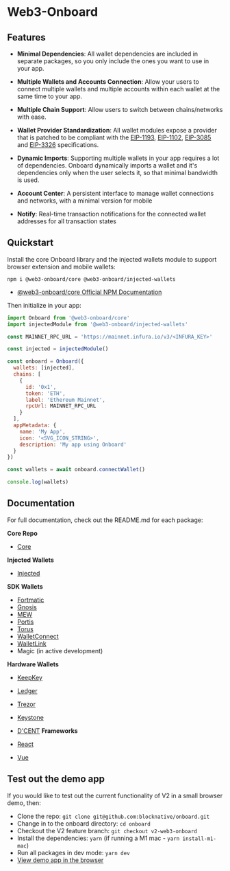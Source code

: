 # Web3-Onboard

## Features

- **Minimal Dependencies**: All wallet dependencies are included in separate packages, so you only include the ones you want to use in your app.
- **Multiple Wallets and Accounts Connection**: Allow your users to connect multiple wallets and multiple accounts within each wallet at the same time to your app.
- **Multiple Chain Support**: Allow users to switch between chains/networks with ease.
- **Wallet Provider Standardization**: All wallet modules expose a provider that is patched to be compliant with the [EIP-1193](https://eips.ethereum.org/EIPS/eip-1193), [EIP-1102](https://eips.ethereum.org/EIPS/eip-1102), [EIP-3085](https://eips.ethereum.org/EIPS/eip-3085) and [EIP-3326](https://ethereum-magicians.org/t/eip-3326-wallet-switchethereumchain/5471) specifications.
- **Dynamic Imports**: Supporting multiple wallets in your app requires a lot of dependencies. Onboard dynamically imports a wallet and it's dependencies only when the user selects it, so that minimal bandwidth is used.

- **Account Center**: A persistent interface to manage wallet connections and networks, with a minimal version for mobile
- **Notify**: Real-time transaction notifications for the connected wallet addresses for all transaction states

## Quickstart

Install the core Onboard library and the injected wallets module to support browser extension and mobile wallets:

`npm i @web3-onboard/core @web3-onboard/injected-wallets`

- [@web3-onboard/core Official NPM Documentation](https://www.npmjs.com/package/@web3-onboard/core)

Then initialize in your app:

```javascript
import Onboard from '@web3-onboard/core'
import injectedModule from '@web3-onboard/injected-wallets'

const MAINNET_RPC_URL = 'https://mainnet.infura.io/v3/<INFURA_KEY>'

const injected = injectedModule()

const onboard = Onboard({
  wallets: [injected],
  chains: [
    {
      id: '0x1',
      token: 'ETH',
      label: 'Ethereum Mainnet',
      rpcUrl: MAINNET_RPC_URL
    }
  ],
  appMetadata: {
    name: 'My App',
    icon: '<SVG_ICON_STRING>',
    description: 'My app using Onboard'
  }
})

const wallets = await onboard.connectWallet()

console.log(wallets)
```

## Documentation

For full documentation, check out the README.md for each package:

**Core Repo**

- [Core](packages/core/README.md)

**Injected Wallets**

- [Injected](packages/injected/README.md)

**SDK Wallets**

- [Fortmatic](packages/fortmatic/README.md)
- [Gnosis](packages/gnosis/README.md)
- [MEW](packages/mew/README.md)
- [Portis](packages/portis/README.md)
- [Torus](packages/torus/README.md)
- [WalletConnect](packages/walletconnect/README.md)
- [WalletLink](packages/walletlink/README.md)
- Magic (in active development)

**Hardware Wallets**

- [KeepKey](packages/keepkey/README.md)
- [Ledger](packages/ledger/README.md)
- [Trezor](packages/trezor/README.md)
- [Keystone](packages/keystone/README.md)
- [D'CENT](packages/dcent/README.md)
**Frameworks**

- [React](packages/react/README.md)
- [Vue](packages/vue/README.md)

## Test out the demo app

If you would like to test out the current functionality of V2 in a small browser demo, then:

- Clone the repo: `git clone git@github.com:blocknative/onboard.git`
- Change in to the onboard directory: `cd onboard`
- Checkout the V2 feature branch: `git checkout v2-web3-onboard`
- Install the dependencies: `yarn` (if running a M1 mac - `yarn install-m1-mac`)
- Run all packages in dev mode: `yarn dev`
- [View demo app in the browser](http://localhost:8080)
